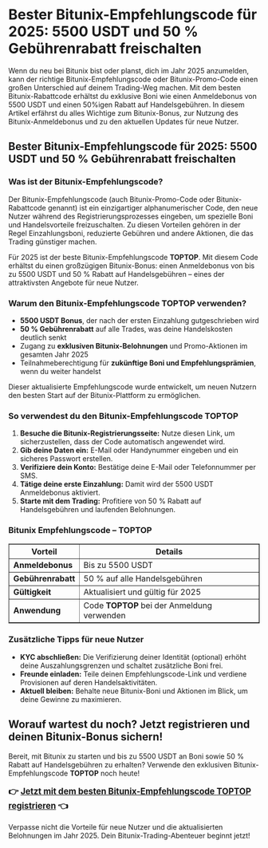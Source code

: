 <h1>Bester Bitunix-Empfehlungscode für 2025: 5500 USDT und 50 % Gebührenrabatt freischalten</h1>
<p>Wenn du neu bei Bitunix bist oder planst, dich im Jahr 2025 anzumelden, kann der richtige Bitunix-Empfehlungscode oder Bitunix-Promo-Code einen großen Unterschied auf deinem Trading-Weg machen. Mit dem besten Bitunix-Rabattcode erhältst du exklusive Boni wie einen Anmeldebonus von 5500 USDT und einen 50%igen Rabatt auf Handelsgebühren. In diesem Artikel erfährst du alles Wichtige zum Bitunix-Bonus, zur Nutzung des Bitunix-Anmeldebonus und zu den aktuellen Updates für neue Nutzer.</p>
<h2>Bester Bitunix-Empfehlungscode für 2025: 5500 USDT und 50 % Gebührenrabatt freischalten</h2>
<h3>Was ist der Bitunix-Empfehlungscode?</h3>
<p>Der Bitunix-Empfehlungscode (auch Bitunix-Promo-Code oder Bitunix-Rabattcode genannt) ist ein einzigartiger alphanumerischer Code, den neue Nutzer während des Registrierungsprozesses eingeben, um spezielle Boni und Handelsvorteile freizuschalten. Zu diesen Vorteilen gehören in der Regel Einzahlungsboni, reduzierte Gebühren und andere Aktionen, die das Trading günstiger machen.</p>
<p>Für 2025 ist der beste Bitunix-Empfehlungscode <strong>TOPTOP</strong>. Mit diesem Code erhältst du einen großzügigen Bitunix-Bonus: einen Anmeldebonus von bis zu 5500 USDT und 50 % Rabatt auf Handelsgebühren – eines der attraktivsten Angebote für neue Nutzer.</p>
<h3>Warum den Bitunix-Empfehlungscode <strong>TOPTOP</strong> verwenden?</h3>
<ul>
<li><strong>5500 USDT Bonus</strong>, der nach der ersten Einzahlung gutgeschrieben wird</li>
<li><strong>50 % Gebührenrabatt</strong> auf alle Trades, was deine Handelskosten deutlich senkt</li>
<li>Zugang zu <strong>exklusiven Bitunix-Belohnungen</strong> und Promo-Aktionen im gesamten Jahr 2025</li>
<li>Teilnahmeberechtigung für <strong>zukünftige Boni und Empfehlungsprämien</strong>, wenn du weiter handelst</li>
</ul>
<p>Dieser aktualisierte Empfehlungscode wurde entwickelt, um neuen Nutzern den besten Start auf der Bitunix-Plattform zu ermöglichen.</p>
<h3>So verwendest du den Bitunix-Empfehlungscode <strong>TOPTOP</strong></h3>
<ol>
<li><strong>Besuche die Bitunix-Registrierungsseite:</strong> Nutze diesen Link, um sicherzustellen, dass der Code automatisch angewendet wird.</li>
<li><strong>Gib deine Daten ein:</strong> E-Mail oder Handynummer eingeben und ein sicheres Passwort erstellen.</li>
<li><strong>Verifiziere dein Konto:</strong> Bestätige deine E-Mail oder Telefonnummer per SMS.</li>
<li><strong>Tätige deine erste Einzahlung:</strong> Damit wird der 5500 USDT Anmeldebonus aktiviert.</li>
<li><strong>Starte mit dem Trading:</strong> Profitiere von 50 % Rabatt auf Handelsgebühren und laufenden Belohnungen.</li>
</ol>
<h3>Bitunix Empfehlungscode – <strong>TOPTOP</strong></h3>
<table border="1" cellpadding="8" cellspacing="0">
<thead>
<tr>
<th>Vorteil</th>
<th>Details</th>
</tr>
</thead>
<tbody>
<tr>
<td><strong>Anmeldebonus</strong></td>
<td>Bis zu 5500 USDT</td>
</tr>
<tr>
<td><strong>Gebührenrabatt</strong></td>
<td>50 % auf alle Handelsgebühren</td>
</tr>
<tr>
<td><strong>Gültigkeit</strong></td>
<td>Aktualisiert und gültig für 2025</td>
</tr>
<tr>
<td><strong>Anwendung</strong></td>
<td>Code <strong>TOPTOP</strong> bei der Anmeldung verwenden</td>
</tr>
</tbody>
</table>
<h3>Zusätzliche Tipps für neue Nutzer</h3>
<ul>
<li><strong>KYC abschließen:</strong> Die Verifizierung deiner Identität (optional) erhöht deine Auszahlungsgrenzen und schaltet zusätzliche Boni frei.</li>
<li><strong>Freunde einladen:</strong> Teile deinen Empfehlungscode-Link und verdiene Provisionen auf deren Handelsaktivitäten.</li>
<li><strong>Aktuell bleiben:</strong> Behalte neue Bitunix-Boni und Aktionen im Blick, um deine Gewinne zu maximieren.</li>
</ul>
<h2>Worauf wartest du noch? Jetzt registrieren und deinen Bitunix-Bonus sichern!</h2>
<p>Bereit, mit Bitunix zu starten und bis zu 5500 USDT an Boni sowie 50 % Rabatt auf Handelsgebühren zu erhalten? Verwende den exklusiven Bitunix-Empfehlungscode <strong>TOPTOP</strong> noch heute!</p>
<p style="font-size: 1.2em; font-weight: bold;">👉 <a href="#">Jetzt mit dem besten Bitunix-Empfehlungscode <strong>TOPTOP</strong> registrieren</a> 👈</p>
<p>Verpasse nicht die Vorteile für neue Nutzer und die aktualisierten Belohnungen im Jahr 2025. Dein Bitunix-Trading-Abenteuer beginnt jetzt!</p>
</body>
</html>
